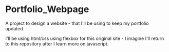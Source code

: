 # Portfolio_Webpage
A project to design a website - that I'll be using to keep my portfolio updated.

I'll be using html/css using flexbox for this original site - I imagine I'll return to this repository after I learn more on javascript.
